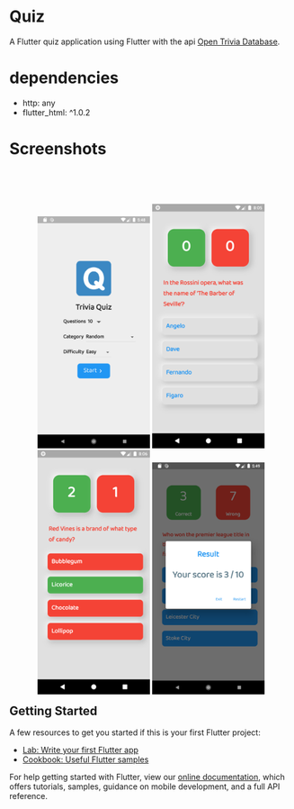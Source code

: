 # Quiz

A Flutter quiz application using Flutter with the api <a href="https://opentdb.com/">Open Trivia Database</a>.

# dependencies
  - http: any
  - flutter_html: ^1.0.2

# Screenshots
<br><br>
<p style="float: left;text-align: center;">
  <img src="images/home.png" width="200" />
  <img src="images/quiz.png" width="200" /> 
  <img src="images/quiz1.png" width="200" /> 
  <img src="images/result.png" width="200" />
</p>

## Getting Started

A few resources to get you started if this is your first Flutter project:

- [Lab: Write your first Flutter app](https://flutter.dev/docs/get-started/codelab)
- [Cookbook: Useful Flutter samples](https://flutter.dev/docs/cookbook)

For help getting started with Flutter, view our
[online documentation](https://flutter.dev/docs), which offers tutorials,
samples, guidance on mobile development, and a full API reference.
